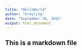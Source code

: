 ```yaml
---
title: "HelloWorld"
author: "Kreyling"
date: "September 26, 2015"
output: html_document
---
```


## This is a markdown file



